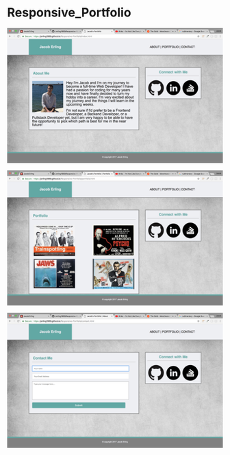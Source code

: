 # Responsive_Portfolio

![ABOUT](assets/images/read_me/about.png)

![PORTFOLIO](assets/images/read_me/portfolio.png)

![CONTACT](assets/images/read_me/contact.png)
